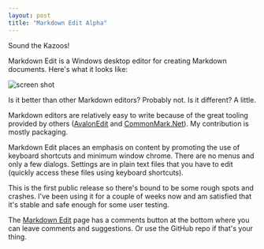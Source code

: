 ```yaml
---
layout: post
title: "Markdown Edit Alpha"
---
```

Sound the Kazoos!

Markdown Edit is a Windows desktop editor for creating Markdown documents. Here's what it looks like:

![screen shot](https://raw.githubusercontent.com/mike-ward/Markdown-Edit/master/ScreenShot.png)

Is it better than other Markdown editors? Probably not. Is it different? A little.

Markdown editors are relatively easy to write because of the great tooling provided by others ([AvalonEdit](http://avalonedit.net/) and [CommonMark.Net](https://github.com/Knagis/CommonMark.NET)). My contribution is mostly packaging.

Markdown Edit places an emphasis on content by promoting the use of keyboard shortcuts and minimum window chrome. There are no menus and only a few dialogs. Settings are in plain text files that you have to edit (quickly access these files using keyboard shortcuts).

This is the first public release so there's bound to be some rough spots and crashes. I've been using it for a couple of weeks now and am satisfied that it's stable and safe enough for some user testing.

The [Markdown Edit](/markdownedit) page has a comments button at the bottom where you can leave comments and suggestions. Or use the GitHub repo if that's your thing.